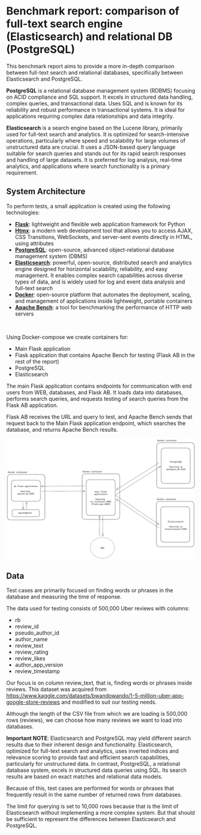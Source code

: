 # Benchmark report: comparison of full-text search engine (Elasticsearch) and relational DB (PostgreSQL)

This benchmark report aims to provide a more in-depth comparison between full-text search and relational databases, specifically between Elasticsearch and PostgreSQL. 

**PostgreSQL** is a relational database management system (RDBMS) focusing on ACID compliance and SQL support. It excels in structured data handling, complex queries, and transactional data. Uses SQL and is known for its reliability and robust performance in transactional systems. It is ideal for applications requiring complex data relationships and data integrity.

**Elasticsearch** is a search engine based on the Lucene library, primarily used for full-text search and analytics. It is optimized for search-intensive operations, particularly where speed and scalability for large volumes of unstructured data are crucial. It uses a JSON-based query language suitable for search queries and stands out for its rapid search responses and handling of large datasets. It is preferred for log analysis, real-time analytics, and applications where search functionality is a primary requirement.


## System Architecture

To perform tests, a small application is created using the following technologies:
- [**Flask**](https://flask.palletsprojects.com/en/3.0.x/): lightweight and flexible web application framework for Python
- [**Htmx**](https://htmx.org/): a modern web development tool that allows you to access AJAX, CSS Transitions, WebSockets, and server-sent events directly in HTML, using attributes
- [**PostgreSQL**](https://www.postgresql.org/): open-source, advanced object-relational database management system (DBMS)
- [**Elasticsearch**](https://www.elastic.co/elasticsearch): powerful, open-source, distributed search and analytics engine designed for horizontal scalability, reliability, and easy management. It enables complex search capabilities across diverse types of data, and is widely used for log and event data analysis and full-text search
- [**Docker**](https://www.docker.com/): open-source platform that automates the deployment, scaling, and management of applications inside lightweight, portable containers
- [**Apache Bench**](https://httpd.apache.org/docs/2.4/programs/ab.html): a tool for benchmarking the performance of HTTP web servers

<br>

Using Docker-compose we create containers for:
- Main Flask application
- Flask application that contains Apache Bench for testing (Flask AB in the rest of the report)
- PostgreSQL
- Elasticsearch

The main Flask application contains endpoints for communication with end users from WEB, databases, and Flask AB. It loads data into databases, performs search queries, and requests testing of search queries from the Flask AB application.

Flask AB receives the URL and query to test, and Apache Bench sends that request back to the Main Flask application endpoint, which searches the database, and returns Apache Bench results.

![Architecture](./md_imgs/Arhitecture.png)


## Data

Test cases are primarily focused on finding words or phrases in the database and measuring the time of response.

The data used for testing consists of 500,000 Uber reviews with columns:
- rb
- review_id
- pseudo_author_id
- author_name
- review_text
- review_rating
- review_likes
- author_app_version
- review_timestamp

Our focus is on column review_text, that is, finding words or phrases inside reviews.
This dataset was acquired from https://www.kaggle.com/datasets/bwandowando/1-5-million-uber-app-google-store-reviews and modified to suit our testing needs.


Although the length of the CSV file from which we are loading is 500,000 rows (reviews), we can choose how many reviews we want to load into databases.

**Important NOTE**:
Elasticsearch and PostgreSQL may yield different search results due to their inherent design and functionality. Elasticsearch, optimized for full-text search and analytics, uses inverted indices and relevance scoring to provide fast and efficient search capabilities, particularly for unstructured data. In contrast, PostgreSQL, a relational database system, excels in structured data queries using SQL. Its search results are based on exact matches and relational data models.

Because of this, test cases are performed for words or phrases that frequently result in the same number of returned rows from databases.

The limit for querying is set to 10,000 rows because that is the limit of Elasticsearch without implementing a more complex system. But that should be sufficient to represent the differences between Elasticsearch and PostgreSQL.